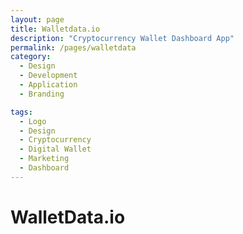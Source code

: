 ```yaml
---
layout: page
title: Walletdata.io
description: "Cryptocurrency Wallet Dashboard App"
permalink: /pages/walletdata
category:
  - Design
  - Development
  - Application
  - Branding

tags:
  - Logo
  - Design
  - Cryptocurrency
  - Digital Wallet
  - Marketing
  - Dashboard
---
```


# WalletData.io